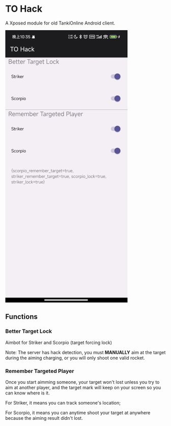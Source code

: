 # TO Hack

A Xposed module for old TankiOnline Android client.

![](./screenshots/Screenshot_2024-04-06-22-35-52-924_com.hexrotor.dd.jpg)

## Functions

### Better Target Lock

Aimbot for Striker and Scorpio (target forcing lock)

Note: The server has hack detection, you must **MANUALLY** aim at the target during the aiming charging, or you will only shoot one valid rocket.

### Remember Targeted Player

Once you start aimming someone, your target won't lost unless you try to aim at another player, and the target mark will keep on your screen so you can know where is it.

For Striker, it means you can track someone's location;

For Scorpio, it means you can anytime shoot your target at anywhere because the aiming result didn't lost.